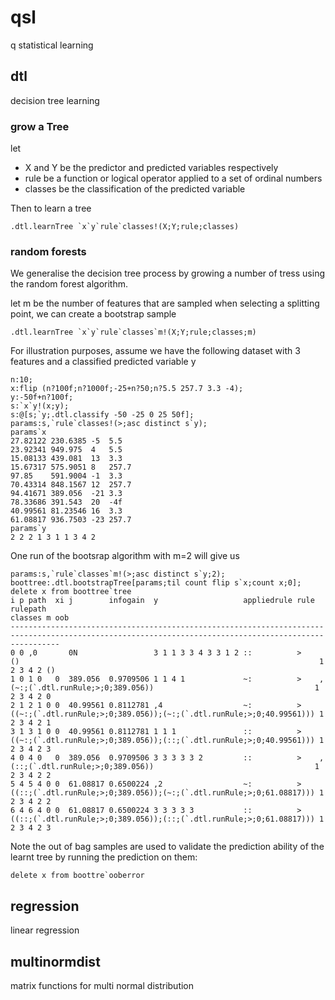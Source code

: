 # qsl
q statistical learning

## dtl
decision tree learning

### grow a Tree

let
 
* X and Y be the predictor and predicted variables respectively
* rule be a function or logical operator applied to a set of ordinal numbers
* classes be the classification of the predicted variable

Then to learn a tree 
```
.dtl.learnTree `x`y`rule`classes!(X;Y;rule;classes)
```

### random forests

We generalise the decision tree process by growing a number of tress using the random forest algorithm. 

let m be the number of features that are sampled when selecting a splitting point, we can create a bootstrap sample  
```
.dtl.learnTree `x`y`rule`classes`m!(X;Y;rule;classes;m)
```
For illustration purposes, assume we have the following dataset with 3 features and a classified predicted variable y
```
n:10;
x:flip (n?100f;n?1000f;-25+n?50;n?5.5 257.7 3.3 -4);
y:-50f+n?100f;
s:`x`y!(x;y);
s:@[s;`y;.dtl.classify -50 -25 0 25 50f];
params:s,`rule`classes!(>;asc distinct s`y);
params`x
27.82122 230.6385 -5  5.5  
23.92341 949.975  4   5.5  
15.08133 439.081  13  3.3  
15.67317 575.9051 8   257.7
97.85    591.9004 -1  3.3  
70.43314 848.1567 12  257.7
94.41671 389.056  -21 3.3  
78.33686 391.543  20  -4f  
40.99561 81.23546 16  3.3  
61.08817 936.7503 -23 257.7
params`y
2 2 2 1 3 1 1 3 4 2
```
One run of the bootsrap algorithm with m=2 will give us 
```
params:s,`rule`classes`m!(>;asc distinct s`y;2);
boottree:.dtl.bootstrapTree[params;til count flip s`x;count x;0];
delete x from boottree`tree
i p path  xi j        infogain  y                   appliedrule rule rulepath                                                             classes m oob
-------------------------------------------------------------------------------------------------------------------------------------------------------
0 0 ,0       0N                 3 1 1 3 3 4 3 3 1 2 ::          >    ()                                                                   1 2 3 4 2 () 
1 0 1 0   0  389.056  0.9709506 1 1 4 1             ~:          >    ,(~:;(`.dtl.runRule;>;0;389.056))                                    1 2 3 4 2 0  
2 1 2 1 0 0  40.99561 0.8112781 ,4                  ~:          >    ((~:;(`.dtl.runRule;>;0;389.056));(~:;(`.dtl.runRule;>;0;40.99561))) 1 2 3 4 2 1  
3 1 3 1 0 0  40.99561 0.8112781 1 1 1               ::          >    ((~:;(`.dtl.runRule;>;0;389.056));(::;(`.dtl.runRule;>;0;40.99561))) 1 2 3 4 2 3  
4 0 4 0   0  389.056  0.9709506 3 3 3 3 3 2         ::          >    ,(::;(`.dtl.runRule;>;0;389.056))                                    1 2 3 4 2 2  
5 4 5 4 0 0  61.08817 0.6500224 ,2                  ~:          >    ((::;(`.dtl.runRule;>;0;389.056));(~:;(`.dtl.runRule;>;0;61.08817))) 1 2 3 4 2 2  
6 4 6 4 0 0  61.08817 0.6500224 3 3 3 3 3           ::          >    ((::;(`.dtl.runRule;>;0;389.056));(::;(`.dtl.runRule;>;0;61.08817))) 1 2 3 4 2 3  
```
Note the out of bag samples are used to validate the prediction ability of the learnt tree by running the prediction on them:
```
delete x from boottre`ooberror

```

## regression
linear regression

## multinormdist
matrix functions for multi normal distribution
